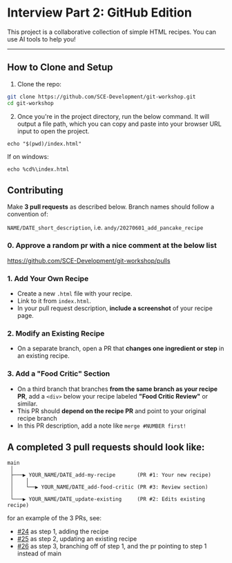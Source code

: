 # Interview Part 2: GitHub Edition

This project is a collaborative collection of simple HTML recipes. You can use AI tools to help you! 

---

## How to Clone and Setup

1. Clone the repo:
```bash
git clone https://github.com/SCE-Development/git-workshop.git
cd git-workshop
```
2. Once you're in the project directory, run the below command. It will
output a file path, which you can copy and paste into your browser URL input
to open the project.
```
echo "$(pwd)/index.html"
```

If on windows:
```
echo %cd%\index.html
```

## Contributing
Make **3 pull requests** as described below. Branch names should follow a convention of:

`NAME/DATE_short_description`, i.e. `andy/20270601_add_pancake_recipe`

### 0. Approve a random pr with a nice comment at the below list
https://github.com/SCE-Development/git-workshop/pulls

### 1. Add Your Own Recipe
- Create a new `.html` file with your recipe.
- Link to it from `index.html`.
- In your pull request description, **include a screenshot** of your recipe page.

### 2. Modify an Existing Recipe
- On a separate branch, open a PR that **changes one ingredient or step** in an existing recipe.

### 3. Add a "Food Critic" Section
- On a third branch that branches **from the same branch as your recipe PR**, add a `<div>` below your recipe labeled **"Food Critic Review"** or similar.
- This PR should **depend on the recipe PR** and point to your original recipe branch
- In this PR description, add a note like `merge #NUMBER first!`

## A completed 3 pull requests should look like:
```
main
 │
 ├───▶ YOUR_NAME/DATE_add-my-recipe       (PR #1: Your new recipe)
 │    │
 │    └──▶ YOUR_NAME/DATE_add-food-critic (PR #3: Review section)
 │
 └───▶ YOUR_NAME/DATE_update-existing     (PR #2: Edits existing recipe)
```

for an example of the 3 PRs, see:
- [#24](https://github.com/SCE-Development/git-workshop/pull/24) as step 1,
adding the recipe
- [#25](https://github.com/SCE-Development/git-workshop/pull/25) as step 2,
updating an existing recipe
- [#26](https://github.com/SCE-Development/git-workshop/pull/26) as step 3,
branching off of step 1, and the pr pointing to step 1 instead of main
